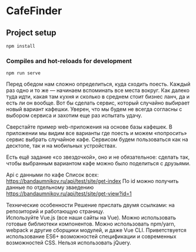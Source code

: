 # CafeFinder

## Project setup

```
npm install
```

### Compiles and hot-reloads for development

```
npm run serve
```

Перед обедом нам сложно определиться, куда сходить поесть. Каждый раз одно и то же — начинаем вспоминать все места вокруг. Как далеко туда идти, какая там кухня и сколько в среднем стоит бизнес ланч, да и есть ли он вообще. Вот бы сделать сервис, который случайно выбирает новый вариант кафешки. Уверен, что мы будем не всегда согласны с выбором сервиса и захотим еще раз испытать удачу.

Сверстайте пример web-приложения на основе базы кафешек. В приложении мы видим все варианты где поесть и можем «попросить» сервис выбрать случайное кафе. Сервисом будем пользоваться как на десктопе, так и на мобильных устройствах.

Есть ещё задание «со звездочкой», оно и не обязательное: сделать так, чтобы выбранным вариантом кафе можно было поделиться с друзьями.

Api с данными по кафе
Список всех:  https://bandaumnikov.ru/api/test/site/get-index 
По id можно получить данные по отдельному зваедению https://bandaumnikov.ru/api/test/site/get-view?id=1 


Технические особенности
Решение прислать двумя ссылками: на репозиторий и работающую страницу.  
Используйте Vue.js (все наши сайты на Vue).
Можно использовать готовые библиотеки компонентов.
Можно использовать npm/yarn, webpack и другие сборщики модулей, и даже Vue CLI.
Приветствуется использование ES6+ возможностей спецификации и современных возможностей CSS.
Нельзя использовать jQuery.

